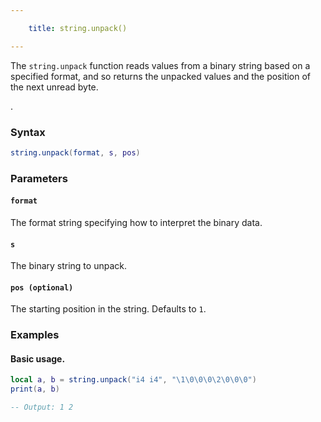 ```yaml
---

    title: string.unpack() 

---
```


The `string.unpack` function reads values from a binary string based on a specified format, and so returns the unpacked values and the position of the next unread byte.

.
### Syntax  
```lua
string.unpack(format, s, pos)
```  

### Parameters  

#### `format`  
The format string specifying how to interpret the binary data.  

#### `s`  
The binary string to unpack.  

#### `pos (optional)`  
The starting position in the string. Defaults to `1`.  

### Examples  

#### Basic usage.
```lua
local a, b = string.unpack("i4 i4", "\1\0\0\0\2\0\0\0")
print(a, b)

-- Output: 1 2
```  

